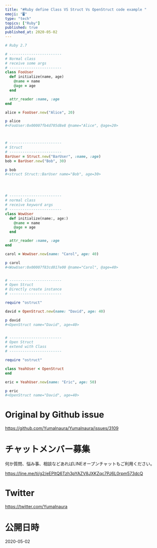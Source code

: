 ```yaml
---
title: "#Ruby define Class VS Struct Vs OpenStruct code example "
emoji: "🖥"
type: "tech"
topics: ["Ruby"]
published: true
published_at: 2020-05-02
---
```


```rb
# Ruby 2.7

# ------------------------
# Normal class
# receive some args
# ------------------------
class FooUser
  def initialize(name, age)
    @name = name
    @age = age
  end

  attr_reader :name, :age
end

alice = FooUser.new("Alice", 20)

p alice
#<FooUser:0x00007fb4d705d8e8 @name="Alice", @age=20>



# ------------------------
# Struct
# ------------------------
BarUser = Struct.new("BarUser", :name, :age)
bob = BarUser.new("Bob", 30)

p bob
#<struct Struct::BarUser name="Bob", age=30>




# ------------------------
# normal class
# receive keyword args
# ------------------------
class WowUser
  def initialize(name:, age:)
    @name = name
    @age = age
  end

  attr_reader :name, :age
end

carol = WowUser.new(name: "Carol", age: 40)

p carol
#<WowUser:0x00007f83cd017e00 @name="Carol", @age=40>


# ------------------------
# Open Struct
# Directly create instance
# ------------------------

require "ostruct"

david = OpenStruct.new(name: "David", age: 40)

p david
#<OpenStruct name="David", age=40>


# ------------------------
# Open Struct
# extend with Class
# ------------------------

require "ostruct"

class YeahUser < OpenStruct
end

eric = YeahUser.new(name: "Eric", age: 50)

p eric
#<OpenStruct name="David", age=40>

```

# Original by Github issue

https://github.com/YumaInaura/YumaInaura/issues/3109











<!-- Update From Qiita API -->

# チャットメンバー募集


何か質問、悩み事、相談などあればLINEオープンチャットもご利用ください。

https://line.me/ti/g2/eEPltQ6Tzh3pYAZV8JXKZqc7PJ6L0rpm573dcQ





# Twitter


https://twitter.com/YumaInaura


<!-- Update From Qiita API -->



# 公開日時

2020-05-02

